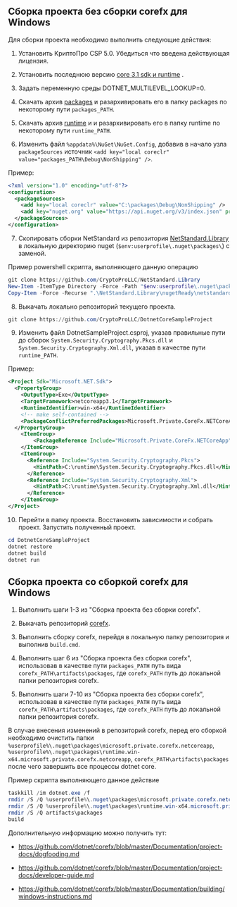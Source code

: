 ﻿## Сборка проекта без сборки corefx для Windows

Для сборки проекта необходимо выполнить следующие действия:

1. Установить КриптоПро CSP 5.0. Убедиться что введена действующая лицензия.

2. Установить последнюю версию [core 3.1 sdk и runtime](https://dotnet.microsoft.com/download) .

3. Задать переменную среды DOTNET_MULTILEVEL_LOOKUP=0.

4. Скачать архив [packages](https://ci.appveyor.com/project/CryptoProLLC/corefx/build/artifacts) и разархивировать его в папку packages по некоторому пути `packages_PATH`.

5. Скачать архив [runtime](https://ci.appveyor.com/project/CryptoProLLC/corefx/build/artifacts) и и разархивировать его в папку runtime по некоторому пути `runtime_PATH`.

6. Изменить файл `%appdata%\NuGet\NuGet.Config`, добавив в начало узла `packageSources` источник `<add key="local coreclr" value="packages_PATH\Debug\NonShipping" />`.

Пример:

```xml
<?xml version="1.0" encoding="utf-8"?>
<configuration>
  <packageSources>
    <add key="local coreclr" value="C:\packages\Debug\NonShipping" />
    <add key="nuget.org" value="https://api.nuget.org/v3/index.json" protocolVersion="3" />
  </packageSources>
</configuration>
```

7. Скопировать сборки NetStandard из репозитория [NetStandard.Library](https://github.com/CryptoProLLC/NetStandard.Library/tree/master/nugetReady/netstandard.library) в локальную директорию nuget (`$env:userprofile\.nuget\packages\`) с заменой.

Пример powershell скрипта, выполняющего данную операцию
```powershell
git clone https://github.com/CryptoProLLC/NetStandard.Library
New-Item -ItemType Directory -Force -Path "$env:userprofile\.nuget\packages\netstandard.library"
Copy-Item -Force -Recurse ".\NetStandard.Library\nugetReady\netstandard.library" -Destination "$env:userprofile\.nuget\packages\"
```

8. Выкачать локально репозиторий текущего проекта.
```powershell
git clone https://github.com/CryptoProLLC/DotnetCoreSampleProject
```

9. Изменить файл DotnetSampleProject.csproj, указав правильные пути до сборок `System.Security.Cryptography.Pkcs.dll` и `System.Security.Cryptography.Xml.dll`, указав в качестве пути
`runtime_PATH`.

Пример:
```xml
<Project Sdk="Microsoft.NET.Sdk">
  <PropertyGroup>
    <OutputType>Exe</OutputType>
    <TargetFramework>netcoreapp3.1</TargetFramework>
    <RuntimeIdentifier>win-x64</RuntimeIdentifier>
    <!-- make self-contained -->
    <PackageConflictPreferredPackages>Microsoft.Private.CoreFx.NETCoreApp;runtime.win-x64.Microsoft.Private.CoreFx.NETCoreApp;runtime.linux-x64.Microsoft.Private.CoreFx.NETCoreApp;$(PackageConflictPreferredPackages)</PackageConflictPreferredPackages>
  </PropertyGroup>
    <ItemGroup>
        <PackageReference Include="Microsoft.Private.CoreFx.NETCoreApp" Version="4.7.0-dev.20111.1" />
    </ItemGroup>
    <ItemGroup>
      <Reference Include="System.Security.Cryptography.Pkcs">
        <HintPath>C:\runtime\System.Security.Cryptography.Pkcs.dll</HintPath>
      </Reference>
      <Reference Include="System.Security.Cryptography.Xml">
        <HintPath>C:\runtime\System.Security.Cryptography.Xml.dll</HintPath>
      </Reference>
    </ItemGroup>
</Project>
```

10. Перейти в папку проекта. Восстановить зависимости и собрать проект. Запустить полученный проект.
```powershell
cd DotnetCoreSampleProject
dotnet restore
dotnet build
dotnet run
```

## Сборка проекта со сборкой corefx для Windows

1. Выполнить шаги 1-3 из "Сборка проекта без сборки corefx".

2. Выкачать репозиторий [corefx](https://github.com/CryptoProLLC/corefx/).

3. Выполнить сборку corefx, перейдя в локальную папку репозитория и выполнив `build.cmd`.

4. Выполнить шаг 6 из "Сборка проекта без сборки corefx", использовав в качестве пути 
`packages_PATH` путь вида `corefx_PATH\artifacts\packages`, где `corefx_PATH` путь до локальной папки репозитория corefx.

5. Выполнить шаги 7-10 из "Сборка проекта без сборки corefx", использовав в качестве пути 
`packages_PATH` путь вида `corefx_PATH\artifacts\packages`, где `corefx_PATH` путь до локальной папки репозитория corefx.

В случае внесения изменений в репозиторий corefx, перед его сборкой необходимо очистить папки 
`%userprofile%\.nuget\packages\microsoft.private.corefx.netcoreapp`, `%userprofile%\.nuget\packages\runtime.win-x64.microsoft.private.corefx.netcoreapp`, `corefx_PATH\artifacts\packages`
после чего завершить все процессы dotnet core. 

Пример скрипта выполняющего данное действие 
```powershell
taskkill /im dotnet.exe /f
rmdir /S /Q %userprofile%\.nuget\packages\microsoft.private.corefx.netcoreapp
rmdir /S /Q %userprofile%\.nuget\packages\runtime.win-x64.microsoft.private.corefx.netcoreapp
rmdir /S /Q artifacts\packages
build
```

Дополнительную информацию можно получить тут:

- https://github.com/dotnet/corefx/blob/master/Documentation/project-docs/dogfooding.md

- https://github.com/dotnet/corefx/blob/master/Documentation/project-docs/developer-guide.md

- https://github.com/dotnet/corefx/blob/master/Documentation/building/windows-instructions.md
